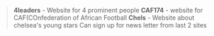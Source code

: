 > **4leaders** - Website for 4 prominent people
> **CAF174** - website for CAF(COnfederation of African Football
> **Chels** - Website about chelsea's young stars
> Can sign up for news letter from last 2 sites
